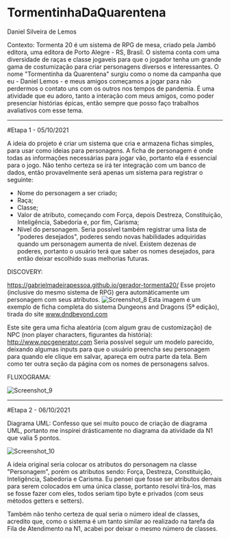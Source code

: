 # TormentinhaDaQuarentena
Daniel Silveira de Lemos

Contexto:
Tormenta 20 é um sistema de RPG de mesa, criado pela Jambô editora, uma editora de Porto Alegre - RS, Brasil.
O sistema conta com uma diversidade de raças e classe jogaveis para que o jogador tenha um grande gama de costumização para criar personagens diversos e interessantes.
O nome "Tormentinha da Quarentena" surgiu como o nome da campanha que eu - Daniel Lemos - e meus amigos começamos a jogar para não perdermos o contato uns com os outros nos tempos de pandemia.
É uma atividade que eu adoro, tanto a interação com meus amigos, como poder presenciar histórias épicas, então sempre que posso faço trabalhos avaliativos com esse tema.
_______________________________________
#Etapa 1 - 05/10/2021

A ideia do projeto é criar um sistema que cria e armazena fichas simples, para usar como ideias para personagens.
A ficha de personagem é onde todas as informações necessárias para jogar vão, portanto ela é essencial para o jogo.
Não tenho certeza se irá ter integração com um banco de dados, então provavelmente será apenas um sistema para registrar o seguinte:
- Nome do personagem a ser criado;
- Raça;
- Classe;
- Valor de atributo, começando com Força, depois Destreza, Constituição, Inteligência, Sabedoria e, por fim, Carisma;
- Nível do personagem.
Seria possível também registrar uma lista de "poderes desejados", poderes sendo novas habilidades adquiridas quando um personagem aumenta de nível.
Existem dezenas de poderes, portanto o usuário terá que saber os nomes desejados, para então deixar escolhido suas melhorias futuras.

DISCOVERY: 

https://gabrielmadeirapessoa.github.io/gerador-tormenta20/ Esse projeto (inclusive do mesmo sistema de RPG) gera automáticamente um personagem com seus atributos.
![Screenshot_8](https://user-images.githubusercontent.com/69585927/136120802-131154e3-18a7-4843-b175-92cc3310c0ce.png)
Esta imagem é um exemplo de ficha completa do sistema Dungeons and Dragons (5ª edição), tirada do site www.dndbeyond.com

Este site gera uma ficha aleatória (com algum grau de customização) de NPC (non player characters, figurantes da história): http://www.npcgenerator.com
Seria possível seguir um modelo parecido, deixando algumas inputs para que o usuário preencha seu personagem para quando ele clique em salvar, apareça em outra parte da tela. Bem como ter outra seção da página com os nomes de personagens salvos.

FLUXOGRAMA:

![Screenshot_9](https://user-images.githubusercontent.com/69585927/136122174-04ec1b1c-e1b1-4962-a862-133ec5fbc16c.png)

_______________________________________
#Etapa 2 - 06/10/2021

Diagrama UML: Confesso que sei muito pouco de criação de diagrama UML, portanto me inspirei drásticamente no diagrama da atividade da N1 que valia 5 pontos.

![Screenshot_10](https://user-images.githubusercontent.com/69585927/136302768-0ab129d3-75fd-48df-884e-a45e82e9709a.png)

A ideia original seria colocar os atributos do personagem na classe "Personagem", porém os atributos sendo: Força, Destreza, Constituição, Inteligência, Sabedoria e Carisma. Eu pensei que fosse ser atributos demais para serem colocados em uma única classe, portanto resolvi tirá-los, mas se fosse fazer com eles, todos seriam tipo byte e privados (com seus métodos getters e setters).

Também não tenho certeza de qual seria o número ideal de classes, acredito que, como o sistema é um tanto similar ao realizado na tarefa da Fila de Atendimento na N1, acabei por deixar o mesmo número de classes.
